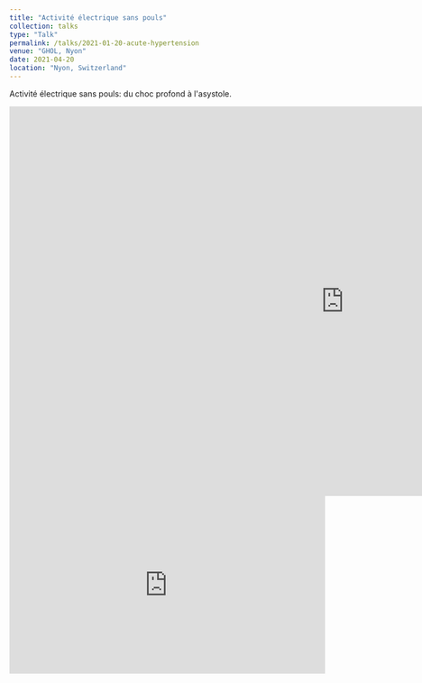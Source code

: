 ```yaml
---
title: "Activité électrique sans pouls"
collection: talks
type: "Talk"
permalink: /talks/2021-01-20-acute-hypertension
venue: "GHOL, Nyon"
date: 2021-04-20
location: "Nyon, Switzerland"
---
```


Activité électrique sans pouls: du choc profond à l'asystole. 

<iframe src="https://unigech-my.sharepoint.com/personal/julian_klug_etu_unige_ch/_layouts/15/Doc.aspx?sourcedoc={55fa0787-b22f-46e6-ae99-4fd6fa9efb7d}&amp;action=embedview&amp;wdAr=1.7777777777777777" width="1186px" height="691px" frameborder="0">This is an embedded <a target="_blank" href="https://office.com">Microsoft Office</a> presentation, powered by <a target="_blank" href="https://office.com/webapps">Office</a>.</iframe>

<iframe width="560" height="315" src="https://www.youtube.com/embed/rV5TxfX3s7Y" title="YouTube video player" frameborder="0" allow="accelerometer; autoplay; clipboard-write; encrypted-media; gyroscope; picture-in-picture" allowfullscreen></iframe>


